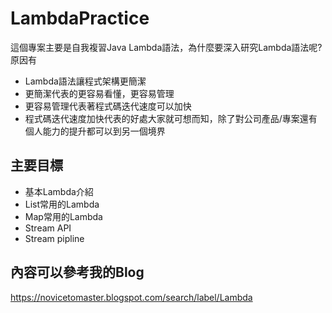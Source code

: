 # LambdaPractice
這個專案主要是自我複習Java Lambda語法，為什麼要深入研究Lambda語法呢?原因有
* Lambda語法讓程式架構更簡潔
* 更簡潔代表的更容易看懂，更容易管理
* 更容易管理代表著程式碼迭代速度可以加快
* 程式碼迭代速度加快代表的好處大家就可想而知，除了對公司產品/專案還有個人能力的提升都可以到另一個境界

## 主要目標
* 基本Lambda介紹
* List常用的Lambda
* Map常用的Lambda
* Stream API
* Stream pipline

## 內容可以參考我的Blog
https://novicetomaster.blogspot.com/search/label/Lambda
